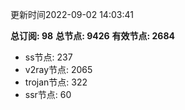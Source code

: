 更新时间2022-09-02 14:03:41

**总订阅: 98**
**总节点: 9426**
**有效节点: 2684**
- ss节点: 237
- v2ray节点: 2065
- trojan节点: 322
- ssr节点: 60

